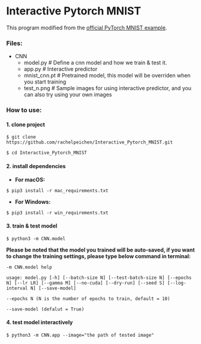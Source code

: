 # Interactive Pytorch MNIST
This program modified from the [official PyTorch MNIST example](https://github.com/pytorch/examples/blob/master/mnist/main.py).


### Files:
 * CNN
   * model.py            # Define a cnn model and how we train & test it.
   * app.py              # Interactive predictor
   * mnist_cnn.pt        # Pretrained model, this model will be overriden when you start training
   * test_n.png          # Sample images for using interactive predictor, and you can also try using your own images
 
### How to use:
#### 1. clone project
  
  `$ git clone https://github.com/rachelpeichen/Interactive_Pytorch_MNIST.git`
    
  `$ cd Interactive_Pytorch_MNIST`




#### 2. install dependencies

 - **For macOS:** 
 
 `$ pip3 install -r mac_requirements.txt`

 - **For Windows:** 
 
 `$ pip3 install -r win_requirements.txt`




#### 3. train & test model

`$ python3 -m CNN.model`

**Please be noted that the model you trained will be auto-saved, if you want to change the training settings, please type below command in terminal:**

`-m CNN.model help`

`usage: model.py [-h] [--batch-size N] [--test-batch-size N] [--epochs N]
                [--lr LR] [--gamma M] [--no-cuda] [--dry-run] [--seed S]
                [--log-interval N] [--save-model]`
                
`--epochs N (N is the number of epochs to train, default = 10)`

`--save-model (defalut = True)`




#### 4. test model interactively

`$ python3 -m CNN.app --image="the path of tested image"`

